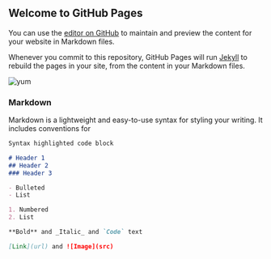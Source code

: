 ## Welcome to GitHub Pages

You can use the [editor on GitHub](https://github.com/Adam-Aragon/test/edit/gh-pages/index.md) to maintain and preview the content for your website in Markdown files.

Whenever you commit to this repository, GitHub Pages will run [Jekyll](https://jekyllrb.com/) to rebuild the pages in your site, from the content in your Markdown files.

![yum](https://cdn.vox-cdn.com/thumbor/Cw-mdOxSGxJy68g7JAdSywrBKFE=/0x0:1500x900/1200x800/filters:focal(630x330:870x570)/cdn.vox-cdn.com/uploads/chorus_image/image/66863385/raising_canes_1.0.jpeg)

### Markdown

Markdown is a lightweight and easy-to-use syntax for styling your writing. It includes conventions for

```markdown
Syntax highlighted code block

# Header 1
## Header 2
### Header 3

- Bulleted
- List

1. Numbered
2. List

**Bold** and _Italic_ and `Code` text

[Link](url) and ![Image](src)

